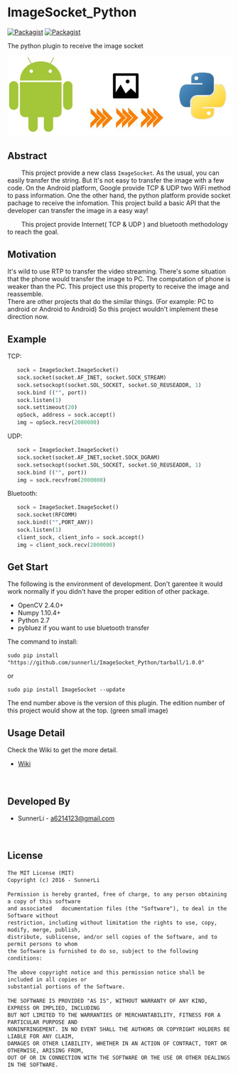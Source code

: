 # ImageSocket_Python
[![Packagist](https://img.shields.io/packagist/l/doctrine/orm.svg?maxAge=2592000)]()
[![Packagist](https://img.shields.io/badge/Develope-1.0.0-brightgreen.svg)]()</br>   
    
The python plugin to receive the image socket
    
       
    
<p align="center">
  <img src="https://github.com/SunnerLi/ImageSocket/blob/master/Image/logo.jpeg"/>
</p> 
    
       
    
Abstract
---------------------
&nbsp;&nbsp;&nbsp;&nbsp;&nbsp;&nbsp;&nbsp;&nbsp;This project provide a new class `ImageSocket`. As the usual, you can easily transfer the string.
But It's not easy to transfer the image with a few code. On the Android platform, Google provide 
TCP & UDP two WiFi method to pass information. One the other hand, the python platform provide 
socket pachage to receive the infomation. This project build a basic API that the developer can 
transfer the image in a easy way!    
    
&nbsp;&nbsp;&nbsp;&nbsp;&nbsp;&nbsp;&nbsp;&nbsp;This project provide Internet( TCP & UDP ) and bluetooth methodology to reach the goal.    
    
    
    
     
Motivation
---------------------
It's wild to use RTP to transfer the video streaming. There's some situation that the phone would transfer the image to PC. The computation of phone is weaker than the PC. This project use this property to receive the image and reassemble.    
There are other projects that do the similar things. (For example: PC to android or Android to Android) So this project wouldn't implement these direction now.    

Example
---------------------
TCP:
```python
   sock = ImageSocket.ImageSocket()
   sock.socket(socket.AF_INET, socket.SOCK_STREAM)
   sock.setsockopt(socket.SOL_SOCKET, socket.SO_REUSEADDR, 1)
   sock.bind (("", port))
   sock.listen(1)
   sock.settimeout(20)
   opSock, address = sock.accept()
   img = opSock.recv(2000000)
```
UDP:
```python
   sock = ImageSocket.ImageSocket()
   sock.socket(socket.AF_INET,socket.SOCK_DGRAM)
   sock.setsockopt(socket.SOL_SOCKET, socket.SO_REUSEADDR, 1)
   sock.bind (("", port))
   img = sock.recvfrom(2000000)
```    
Bluetooth:
```python
   sock = ImageSocket.ImageSocket()
   sock.socket(RFCOMM)
   sock.bind(("",PORT_ANY))
   sock.listen(1)
   client_sock, client_info = sock.accept()
   img = client_sock.recv(2000000)
```    

Get Start
---------------------
The following is the environment of development. Don't garentee it would work normally if you didn't have the proper edition of other package.
* OpenCV 2.4.0+
* Numpy 1.10.4+
* Python 2.7  
* pybluez if you want to use bluetooth transfer    
    
The command to install:
```
sudo pip install "https://github.com/sunnerli/ImageSocket_Python/tarball/1.0.0"
```    
or    
```
sudo pip install ImageSocket --update
```    
The end number above is the version of this plugin.
The edition number of this project would show at the top. (green small image)

    
Usage Detail
---------------------
Check the Wiki to get the more detail.
- [Wiki](https://github.com/SunnerLi/ImageSocket_Python/wiki/Home)
    </br>    
    </br>     
    
Developed By
---------------------

* SunnerLi - <a6214123@gmail.com>
    </br>    
    </br>    
    
License
---------------------
    The MIT License (MIT)
    Copyright (c) 2016 - SunnerLi

    Permission is hereby granted, free of charge, to any person obtaining a copy of this software 
    and associated   documentation files (the "Software"), to deal in the Software without 
    restriction, including without limitation the rights to use, copy, modify, merge, publish, 
    distribute, sublicense, and/or sell copies of the Software, and to permit persons to whom 
    the Software is furnished to do so, subject to the following conditions:

    The above copyright notice and this permission notice shall be included in all copies or 
    substantial portions of the Software.

    THE SOFTWARE IS PROVIDED "AS IS", WITHOUT WARRANTY OF ANY KIND, EXPRESS OR IMPLIED, INCLUDING 
    BUT NOT LIMITED TO THE WARRANTIES OF MERCHANTABILITY, FITNESS FOR A PARTICULAR PURPOSE AND 
    NONINFRINGEMENT. IN NO EVENT SHALL THE AUTHORS OR COPYRIGHT HOLDERS BE LIABLE FOR ANY CLAIM, 
    DAMAGES OR OTHER LIABILITY, WHETHER IN AN ACTION OF CONTRACT, TORT OR OTHERWISE, ARISING FROM, 
    OUT OF OR IN CONNECTION WITH THE SOFTWARE OR THE USE OR OTHER DEALINGS IN THE SOFTWARE.
